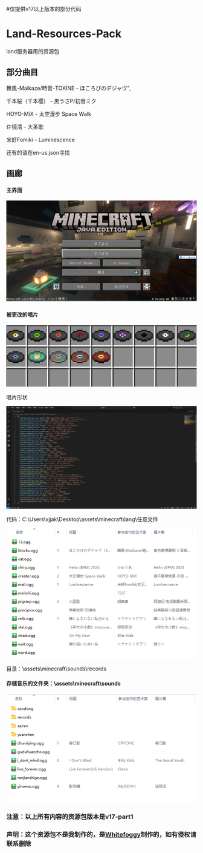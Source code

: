 #仅提供v17以上版本的部分代码
# Land-Resources-Pack
land服务器用的资源包

## 部分曲目

舞風-Maikaze/時音-TOKINE - ほころびのデジャヴ",

千本桜（千本樱） - 黒うさP/初音ミク

HOYO-MiX - 太空漫步 Space Walk

许镜清 - 大圣歌

米虾Fomiki - Luminescence

还有的请在en-us.json寻找

## 画廊

#### 主界面
![image](https://github.com/xjjakm/Land-Resources-Pack/blob/main/.github/%E5%B1%8F%E5%B9%95%E6%88%AA%E5%9B%BE%202025-01-04%20170438.png)

#### 被更改的唱片

![image](https://github.com/xjjakm/Land-Resources-Pack/blob/main/.github/%E5%B1%8F%E5%B9%95%E6%88%AA%E5%9B%BE%202025-01-04%20175444.png)

唱片形状

![image](https://github.com/xjjakm/Land-Resources-Pack/blob/main/.github/%E5%B1%8F%E5%B9%95%E6%88%AA%E5%9B%BE%202025-01-04%20175606.png)

代码：C:\Users\xjjak\Desktop\assets\minecraft\lang\任意文件

![image](https://github.com/xjjakm/Land-Resources-Pack/blob/main/.github/%E5%B1%8F%E5%B9%95%E6%88%AA%E5%9B%BE%202025-01-04%20184521.png)

目录：\assets\minecraft\sounds\records

#### 存储音乐的文件夹：\assets\minecraft\sounds

![image](https://github.com/xjjakm/Land-Resources-Pack/blob/main/.github/%E5%B1%8F%E5%B9%95%E6%88%AA%E5%9B%BE%202025-01-04%20184445.png)

### 注意：以上所有内容的资源包版本是v17-part1
### 声明：这个资源包不是我制作的，是[Whitefoggy](https://github.com/Zoeback)制作的，如有侵权请联系删除
